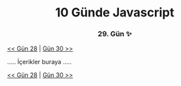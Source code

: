 <div align="center">
    <h1>10 Günde Javascript</h3>
    <h3>29. Gün ✨</h3>
</div>

[<< Gün 28](../../günler/gün-28/gun-28.md) | [Gün 30 >>](../../günler/gün-30/gun-30.md)

.....
İçerikler buraya
.....

[<< Gün 28](../../günler/gün-28/gun-28.md) | [Gün 30 >>](../../günler/gün-30/gun-30.md)
